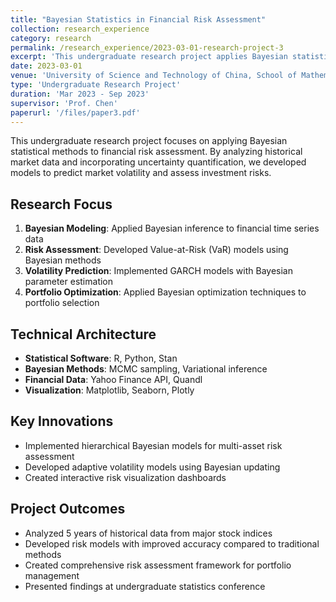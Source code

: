 ```yaml
---
title: "Bayesian Statistics in Financial Risk Assessment"
collection: research_experience
category: research
permalink: /research_experience/2023-03-01-research-project-3
excerpt: 'This undergraduate research project applies Bayesian statistical methods to assess financial risk and develop predictive models for market volatility.'
date: 2023-03-01
venue: 'University of Science and Technology of China, School of Mathematical Sciences'
type: 'Undergraduate Research Project'
duration: 'Mar 2023 - Sep 2023'
supervisor: 'Prof. Chen'
paperurl: '/files/paper3.pdf'
---
```


This undergraduate research project focuses on applying Bayesian statistical methods to financial risk assessment. By analyzing historical market data and incorporating uncertainty quantification, we developed models to predict market volatility and assess investment risks.

## Research Focus

1. **Bayesian Modeling**: Applied Bayesian inference to financial time series data
2. **Risk Assessment**: Developed Value-at-Risk (VaR) models using Bayesian methods
3. **Volatility Prediction**: Implemented GARCH models with Bayesian parameter estimation
4. **Portfolio Optimization**: Applied Bayesian optimization techniques to portfolio selection

## Technical Architecture

- **Statistical Software**: R, Python, Stan
- **Bayesian Methods**: MCMC sampling, Variational inference
- **Financial Data**: Yahoo Finance API, Quandl
- **Visualization**: Matplotlib, Seaborn, Plotly

## Key Innovations

- Implemented hierarchical Bayesian models for multi-asset risk assessment
- Developed adaptive volatility models using Bayesian updating
- Created interactive risk visualization dashboards

## Project Outcomes

- Analyzed 5 years of historical data from major stock indices
- Developed risk models with improved accuracy compared to traditional methods
- Created comprehensive risk assessment framework for portfolio management
- Presented findings at undergraduate statistics conference
